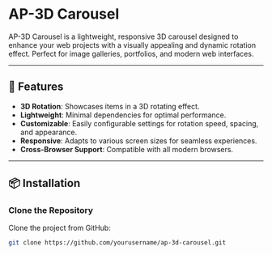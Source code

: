 # AP-3D Carousel

AP-3D Carousel is a lightweight, responsive 3D carousel designed to enhance your web projects with a visually appealing and dynamic rotation effect. Perfect for image galleries, portfolios, and modern web interfaces.

---

## 🌟 Features

- **3D Rotation**: Showcases items in a 3D rotating effect.
- **Lightweight**: Minimal dependencies for optimal performance.
- **Customizable**: Easily configurable settings for rotation speed, spacing, and appearance.
- **Responsive**: Adapts to various screen sizes for seamless experiences.
- **Cross-Browser Support**: Compatible with all modern browsers.

---

## 📦 Installation

### Clone the Repository
Clone the project from GitHub:
```bash
git clone https://github.com/yourusername/ap-3d-carousel.git
